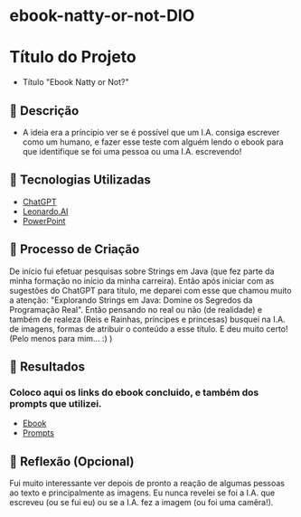 # ebook-natty-or-not-DIO

# Título do Projeto
- Título
"Ebook Natty or Not?"

## 📒 Descrição
- A ideia era a príncipio ver se é possível que um I.A. consiga escrever como um humano, e fazer esse teste com alguém lendo o ebook para que identifique se foi uma pessoa ou uma I.A. escrevendo!

## 🤖 Tecnologias Utilizadas
- [ChatGPT](https://chat.openai.com/) 
- [Leonardo.AI](https://leonardo.ai/)
- [PowerPoint](https://www.microsoft.com/en/microsoft-365/powerpoint)


## 🧐 Processo de Criação
De início fui efetuar pesquisas sobre Strings em Java (que fez parte da minha formação no início da minha carreira). Então após iniciar com as sugestões do ChatGPT para título, me deparei com esse que chamou muito a atenção: "Explorando Strings em Java: Domine os Segredos da Programação Real". Então pensando no real ou não (de realidade) e também de realeza (Reis e Rainhas, príncipes e princesas) busquei na I.A. de imagens, formas de atribuir o conteúdo a esse título. E deu muito certo! (Pelo  menos para mim... :) ) 

## 🚀 Resultados
### Coloco aqui os links do ebook concluido, e também dos prompts que utilizei.
- [Ebook](https://github.com/rickzferry/ebook-natty-or-not-DIO/blob/main/output/ebook-natty-or-not-DIO.pdf) 
- [Prompts](https://github.com/rickzferry/ebook-natty-or-not-DIO/blob/main/prompt/prompt.txt) 


## 💭 Reflexão (Opcional)
Fui muito interessante ver depois de pronto a reação de algumas pessoas ao texto e principalmente as imagens. Eu nunca revelei se foi a I.A. que escreveu (ou se fui eu) ou se a I.A. fez a imagem (ou foi uma camêra!).
